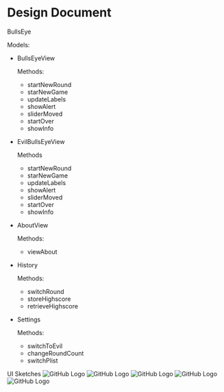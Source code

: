 Design Document
===========
BullsEye

Models:
*   BullsEyeView

    Methods:
    *    startNewRound
    *   starNewGame
    *   updateLabels
    *   showAlert
    *   sliderMoved
    *   startOver
    *   showInfo

*   EvilBullsEyeView

    Methods
    *	startNewRound
    *	starNewGame
    *	updateLabels
    *	showAlert
    *	sliderMoved
    *	startOver
    *	showInfo
    
*   AboutView

    Methods:
    *	viewAbout 
    
*   History

    Methods:
    *	switchRound
    *	storeHighscore
    *	retrieveHighscore
    
*   Settings

    Methods:
    *	switchToEvil
    *	changeRoundCount
    *	switchPlist


UI Sketches
![GitHub Logo](https://f.cloud.github.com/assets/3585531/367182/01829994-a29f-11e2-8a0c-02afcdc826e3.png)
![GitHub Logo](https://f.cloud.github.com/assets/3585531/367184/019ec0b0-a29f-11e2-87a0-44e43d608d36.png)
![GitHub Logo](https://f.cloud.github.com/assets/3585531/367183/019e7aa6-a29f-11e2-9766-6dbb7d525173.png)
![GitHub Logo](https://f.cloud.github.com/assets/3585531/367185/019ff69c-a29f-11e2-9f4f-e99df71ed49a.png)
![GitHub Logo](https://f.cloud.github.com/assets/3585531/367181/0170aeb4-a29f-11e2-9af3-f76feaeb5e49.png)
